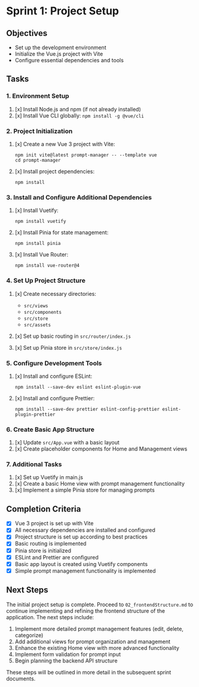 # Sprint 1: Project Setup

## Objectives

- Set up the development environment
- Initialize the Vue.js project with Vite
- Configure essential dependencies and tools

## Tasks

### 1. Environment Setup

1. [x] Install Node.js and npm (if not already installed)
2. [x] Install Vue CLI globally: `npm install -g @vue/cli`

### 2. Project Initialization

1. [x] Create a new Vue 3 project with Vite:

   ```shell
   npm init vite@latest prompt-manager -- --template vue
   cd prompt-manager
   ```

2. [x] Install project dependencies:

   ```shell
   npm install
   ```

### 3. Install and Configure Additional Dependencies

1. [x] Install Vuetify:

   ```shell
   npm install vuetify
   ```

2. [x] Install Pinia for state management:

   ```shell
   npm install pinia
   ```

3. [x] Install Vue Router:

   ```shell
   npm install vue-router@4
   ```

### 4. Set Up Project Structure

1. [x] Create necessary directories:
   - `src/views`
   - `src/components`
   - `src/store`
   - `src/assets`

2. [x] Set up basic routing in `src/router/index.js`
3. [x] Set up Pinia store in `src/store/index.js`

### 5. Configure Development Tools

1. [x] Install and configure ESLint:

   ```shell
   npm install --save-dev eslint eslint-plugin-vue
   ```

2. [x] Install and configure Prettier:

   ```shell
   npm install --save-dev prettier eslint-config-prettier eslint-plugin-prettier
   ```

### 6. Create Basic App Structure

1. [x] Update `src/App.vue` with a basic layout
2. [x] Create placeholder components for Home and Management views

### 7. Additional Tasks

1. [x] Set up Vuetify in main.js
2. [x] Create a basic Home view with prompt management functionality
3. [x] Implement a simple Pinia store for managing prompts

## Completion Criteria

- [x] Vue 3 project is set up with Vite
- [x] All necessary dependencies are installed and configured
- [x] Project structure is set up according to best practices
- [x] Basic routing is implemented
- [x] Pinia store is initialized
- [x] ESLint and Prettier are configured
- [x] Basic app layout is created using Vuetify components
- [x] Simple prompt management functionality is implemented

## Next Steps

The initial project setup is complete. Proceed to `02_frontendStructure.md` to continue implementing and refining the frontend structure of the application. The next steps include:

1. Implement more detailed prompt management features (edit, delete, categorize)
2. Add additional views for prompt organization and management
3. Enhance the existing Home view with more advanced functionality
4. Implement form validation for prompt input
5. Begin planning the backend API structure

These steps will be outlined in more detail in the subsequent sprint documents.
